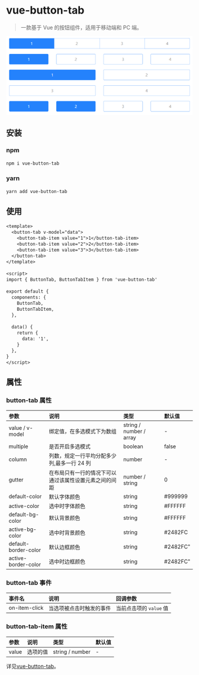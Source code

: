 # vue-button-tab

> 一款基于 Vue 的按钮组件，适用于移动端和 PC 端。

![vue-button-tab](./src/assets/img/vue-button-tab.png)

## 安装

### npm

```sh
npm i vue-button-tab
```

### yarn

```sh
yarn add vue-button-tab
```

## 使用

```vue
<template>
  <button-tab v-model="data">
    <button-tab-item value="1">1</button-tab-item>
    <button-tab-item value="2">2</button-tab-item>
    <button-tab-item value="3">3</button-tab-item>
  </button-tab>
</template>

<script>
import { ButtonTab, ButtonTabItem } from 'vue-button-tab'

export default {
  components: {
    ButtonTab,
    ButtonTabItem,
  },

  data() {
    return {
      data: '1',
    }
  },
}
</script>
```

## 属性

### button-tab 属性

| 参数                 | 说明                                                   | 类型                    | 默认值   |
| :------------------- | :----------------------------------------------------- | :---------------------- | :------- |
| value / v-model      | 绑定值，在多选模式下为数组                             | string / number / array | -        |
| multiple             | 是否开启多选模式                                       | boolean                 | false    |
| column               | 列数，规定一行平均分配多少列,最多一行 24 列            | number                  | -        |
| gutter               | 在布局只有一行的情况下可以通过该属性设置元素之间的间距 | number / string         | 0        |
| default-color        | 默认字体颜色                                           | string                  | #999999  |
| active-color         | 选中时字体颜色                                         | string                  | #FFFFFF  |
| default-bg-color     | 默认背景颜色                                           | string                  | #FFFFFF  |
| active-bg-color      | 选中时背景颜色                                         | string                  | #2482FC  |
| default-border-color | 默认边框颜色                                           | string                  | #2482FC" |
| active-border-color  | 选中时边框颜色                                         | string                  | #2482FC" |

### button-tab 事件

| 事件名        | 说明                     | 回调参数                |
| :------------ | :----------------------- | :---------------------- |
| on-item-click | 当选项被点击时触发的事件 | 当前点击项的 `value` 值 |

### button-tab-item 属性

| 参数  | 说明     | 类型            | 默认值 |
| :---- | :------- | :-------------- | :----- |
| value | 选项的值 | string / number | -      |

详见[vue-button-tab](https://www.laiweijian.com/note/docs/Vue/button-tab.html)。
